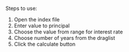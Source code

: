 Steps to use:
1) Open the index file
2) Enter value to principal
3) Choose the value from range for interest rate
4) Choose number of years from the draglist
5) Click the calculate button
